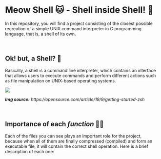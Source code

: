 <h1>Meow Shell 🐱 - Shell inside Shell! 🤯</h1>
<p>In this repository, you will find a project consisting of the closest possible recreation of a simple UNIX command interpreter in C programming language, that is, a shell of its own.</p>
<br>
<h2>Ok! but, a Shell? 🤨</h2>
<p>Basically, a shell is a command line interpreter, which contains an interface that allows users to execute commands and perform different actions such as file manipulation on UNIX-based operating systems.</p>

<img src="https://opensource.com/sites/default/files/lead-images/bash_command_line.png">

<p><i><b>Img source:</b> https://opensource.com/article/19/9/getting-started-zsh</i></p>
<br>
<h2>Importance of each <i>function</i> 🤝🏻</h2>
<p>Each of the files you can see plays an important role for the project, because when all of them are finally compressed (compiled) and form an executable file, it will contain the correct shell operation.  Here is a brief description of each one:</p>
<br>
